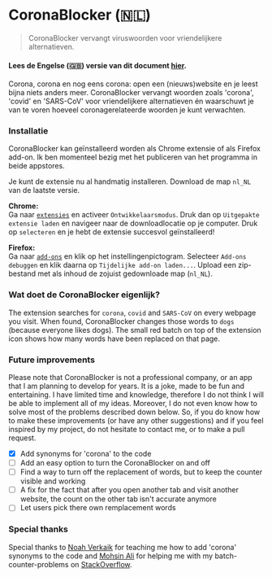 # CoronaBlocker (:netherlands:)
>CoronaBlocker vervangt viruswoorden voor vriendelijkere alternatieven.

#### Lees de Engelse (:uk:) versie van dit document [hier](/README). 

Corona, corona en nog eens corona: open een (nieuws)website en je leest bijna niets anders meer. CoronaBlocker vervangt woorden zoals 'corona', 'covid' en 'SARS-CoV' voor vriendelijkere alternatieven én waarschuwt je van te voren hoeveel coronagerelateerde woorden je kunt verwachten.
### Installatie
CoronaBlocker kan geïnstalleerd worden als Chrome extensie of als Firefox add-on. Ik ben momenteel bezig met het publiceren van het programma in beide appstores.

Je kunt de extensie nu al handmatig installeren. Download de map `nl_NL` van de laatste versie.

**Chrome:** <br>
Ga naar [`extensies`](chrome://extensions/) en activeer `Ontwikkelaarsmodus`. Druk dan op `Uitgepakte extensie laden` en navigeer naar de downloadlocatie op je computer. Druk op `selecteren` en je hebt de extensie succesvol geïnstalleerd!

**Firefox:** <br>
Ga naar [`add-ons`](about:addons) en klik op het instellingenpictogram. Selecteer `Add-ons debuggen` en klik daarna op `Tijdelijke add-on laden...`. Upload een zip-bestand met als inhoud de zojuist gedownloade map (`nl_NL`).

### Wat doet de CoronaBlocker eigenlijk?
The extension searches for `corona`, `covid` and `SARS-CoV` on every webpage you visit. When found, CoronaBlocker changes those words to `dogs` (because everyone likes dogs). The small red batch on top of the extension icon shows how many words have been replaced on that page.


### Future improvements
Please note that CoronaBlocker is not a professional company, or an app that I am planning to develop for years. It is a joke, made to be fun and entertaining. I have limited time and knowledge, therefore I do not think I will be able to implement all of my ideas. Moreover, I do not even know how to solve most of the problems described down below. So, if you do know how to make these improvements (or have any other suggestions) and if you feel inspired by my project, do not hesitate to contact me, or to make a pull request.

- [x] Add synonyms for 'corona' to the code
- [ ] Add an easy option to turn the CoronaBlocker on and off
- [ ] Find a way to turn off the replacement of words, but to keep the counter visible and working
- [ ] A fix for the fact that after you open another tab and visit another website, the count on the other tab isn't accurate anymore
- [ ] Let users pick there own remplacement words

### Special thanks
Special thanks to [Noah Verkaik](https://github.com/Nowaha) for teaching me how to add 'corona' synonyms to the code and [Mohsin Ali](https://github.com/mohsinaliryk) for helping me with my batch-counter-problems on [StackOverflow](https://stackoverflow.com/questions/64459576/incremental-counter-chrome-extension-batch-javascript).
